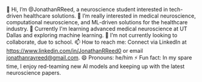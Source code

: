 👋 Hi, I’m @JonathanRReed, a neuroscience student interested in tech-driven healthcare solutions.
👀 I’m really interested in medical neuroscience, computational neuroscience, and ML-driven solutions for the healthcare industry.
🌱 Currently I'm learning advanced medical neuroscience at UT Dallas and exploring machine learning.
💞️ I’m not currently looking to collaborate, due to school.
📫 How to reach me: Connect via LinkedIn at https://www.linkedin.com/in/JonathanRReed0 or email jonathanrayreed@gmail.com.
😄 Pronouns: he/him
⚡ Fun fact: In my spare time, I enjoy red-teaming new AI models and keeping up with the latest neuroscience papers.

